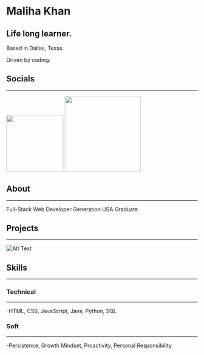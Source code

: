
Maliha Khan
============

Life long learner.
------------------

Based in Dallas, Texas.

Driven by coding.

## Socials
---------

[<img src="https://www.fpsa.org/wp-content/uploads/linkedin-logo-copy.png" width="150">](https://www.linkedin.com/in/malihatahirkhan/)
[<img src="https://github.githubassets.com/images/modules/logos_page/GitHub-Mark.png" width="200">](https://github.com/Maliha000)

## About
--------

Full-Stack Web Developer
Generation USA Graduate.

## Projects
----------------

![Alt Text](https://media.giphy.com/media/g2D8z9BW4t1rECPh82/giphy.gif)

## Skills
-----------
### Technical
--------------
-HTML, CSS, JavaScript, Java, Python, SQL

### Soft
----------
-Persistence, Growth Mindset, Proactivity, Personal Responsibility



